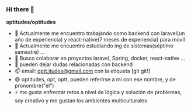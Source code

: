 ### Hi there 👋


**optitudes/optitudes**



- 🔭 Actualmente me encuentro trabajando como  backend con laravel(un año de experiencia) y react-native(7 meses de experiencia) para movil
- 🌱 Actualmente me encuentro estudiando ing de sistemas(séptimo semestre) ...
- 👯 Busco colaborar en proyectos laravel, Spring, docker, react-native ...
- 💬 pueden dejar dudas relacionadas con backend
- 📫 email: optt.itudes@gmail.com con la etiqueta [git git!]
- 😄 optitudes, opt, optt, pueden referirse a mi con ese nombre, y de pronombre("el")
- ⚡ me gusta enfrentar retos a nivel de lógica y solución de problemas, soy creativo y me gustan los ambientes multiculturales
